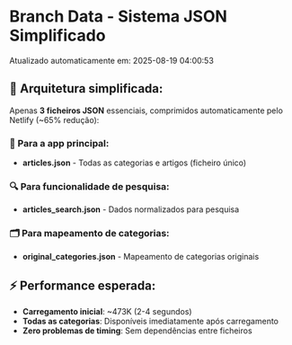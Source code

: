 # Branch Data - Sistema JSON Simplificado
Atualizado automaticamente em: 2025-08-19 04:00:53

## 🎯 Arquitetura simplificada:
Apenas **3 ficheiros JSON** essenciais, comprimidos automaticamente pelo Netlify (~65% redução):

### 📱 Para a app principal:
- **articles.json** - Todas as categorias e artigos (ficheiro único)

### 🔍 Para funcionalidade de pesquisa:
- **articles_search.json** - Dados normalizados para pesquisa

### 🗂️ Para mapeamento de categorias:
- **original_categories.json** - Mapeamento de categorias originais

## ⚡ Performance esperada:
- **Carregamento inicial**: ~473K (2-4 segundos)
- **Todas as categorias**: Disponíveis imediatamente após carregamento
- **Zero problemas de timing**: Sem dependências entre ficheiros
